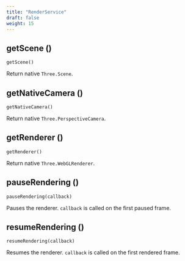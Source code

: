 ```yaml
---
title: "RenderService"
draft: false
weight: 15
---
```


## getScene ()

`getScene()`

Return native `Three.Scene`.

## getNativeCamera ()

`getNativeCamera()`

Return native `Three.PerspectiveCamera`.

## getRenderer ()

`getRenderer()`

Return native `Three.WebGLRenderer`.

## pauseRendering ()

`pauseRendering(callback)`

Pauses the renderer. `callback` is called on the first paused frame.

## resumeRendering ()

`resumeRendering(callback)`

Resumes the renderer. `callback` is called on the first rendered frame.
